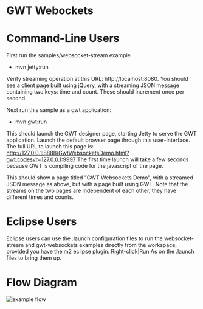 GWT Webockets
=============

Command-Line Users
==================
First run the samples/websocket-stream example
- mvn jetty:run

Verify streaming operation at this URL: http://localhost:8080. You should see a client page built using jQuery, with a streaming JSON 
message containing two keys: time and count.  These should increment once per second.

Next run this sample as a gwt application:
- mvn gwt:run

This should launch the GWT designer page, starting Jetty to serve the GWT application.  Launch the default browser page through this
user-interface.  The full URL to launch this page is: http://127.0.0.1:8888/GwtWebsocketsDemo.html?gwt.codesvr=127.0.0.1:9997
The first time launch will take a few seconds because GWT is compiling code for the javascript of the
page.

This should show a page titled "GWT Websockets Demo", with a streamed JSON message as above, but with a page built using GWT.
Note that the streams on the two pages are independent of each other, they have different times and counts.

Eclipse Users
=============
Eclipse users can use the .launch configuration files to run the websocket-stream and gwt-websockets
examples directly from the workspace, provided you have the m2 eclipse plugin. Right-click|Run As on the 
.launch files to bring them up.

Flow Diagram
============
![example flow](http://github.com/simontuffs/atmosphere-samples/blob/images/extensions-samples/gwt/gwt20-websockets/atmosphere%20gwt%2Bwebsockets.jpg "Example Flow")

